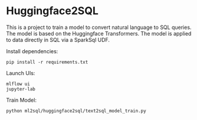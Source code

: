 
# Huggingface2SQL

This is a project to train a model to convert natural language to SQL queries. The model is based on the Huggingface Transformers. The model is applied to data directly in SQL via a SparkSql UDF.

Install dependencies:
```
pip install -r requirements.txt
```

Launch UIs:
```
mlflow ui
jupyter-lab
```

Train Model:
```
python ml2sql/huggingface2sql/text2sql_model_train.py
```
